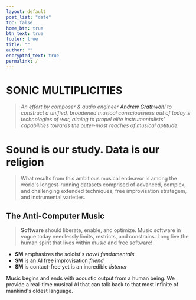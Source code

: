 ```yaml
---
layout: default
post_list: "date"
toc: false
home_btn: true
btn_text: true
footer: true
title: ""
author: ""
encrypted_text: true
permalink: /
---
```


# **SONIC MULTIPLICITIES**

> *An effort by composer & audio engineer [Andrew Grathwohl](//multipli.city/Andrew-Grathwohl/) to construct a unified, broadened musical consciousness out of today's technologies of war, aiming to propel elite instrumentalists' capabilities towards the outer-most reaches of musical aptitude.*


# Sound is our study. Data is our religion

> What results from this ambitious musical endeavor is among the world's longest-running datasets comprised of advanced, complex, and challenging extended techniques, free improvisation strategem, and instrumental varieties.

## The Anti-Computer Music
> **Software** should liberate, enable, and optimize. Music software in vogue today needlessly limits, restricts, and constrains. Long live the human spirit that lives within *music* and free software!

- **SM** emphasizes the soloist's *novel fundamentals*
- **SM** is an AI free improvisation *friend*
- **SM** is contact-free yet is an incredible *listener*

Music begins and ends with acoustic output from a human being. We provide a real-time musical AI that can talk back to that most infinite of mankind's oldest language.

<!--
### Honesty
Our recorded works follow a strict production code:

- All recordings are live, captured in real-time, with no additional edits, mixing, or post-processing performed.
- **SM** performances are output in 20-channel third-order ambisonics, and from there are mixed down to stereo and binaural with automated software.

##  Features
* Highly customizable, content-oriented with The Matrix style
* Eyesight-protection layout
* Decrypt and encrypt text (access token: 233): 
  * secret msg 1: 
  <p class="encrypted" id="/MZAf/PKx9jpw8/Jnp7XQQFki2ibGnArZP46W+keVThXquhWwFROEFnbY8eC57Tw==">Encrypted content!</p>
  * secret msg 2: 
  <p class="encrypted" id="G7D+0370pNmixIP1j7teCg1jtm9XCdOWYFH61lcM0LYWlT0hB3rS9raIs=">Encrypted content!</p>
* LaTeX formula Support with MathJax

$$
NADH+Q+5\;H_{matrix}^{+}\rightarrow NAD^{+}+QH_{2}+4\;H_{intermembrane}^{+}\!
$$

* Code highlight with Rouge

```ruby
# Ruby code with syntax highlighting
GitHubPages::Dependencies.gems.each do |gem, version|
  s.add_dependency(gem, "= #{version}")
end
```
## Download and Documentation

[**pRoJEct NeGYa (Github)**](https://github.com/akiritsu/pRoJEct-NeGYa)

-->
